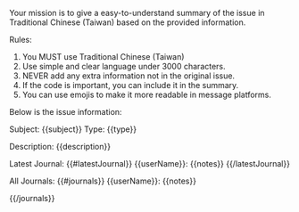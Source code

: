 Your mission is to give a easy-to-understand summary of the issue in Traditional Chinese (Taiwan) based on the provided information.

Rules:
1. You MUST use Traditional Chinese (Taiwan)
2. Use simple and clear language under 3000 characters.
3. NEVER add any extra information not in the original issue.
4. If the code is important, you can include it in the summary.
5. You can use emojis to make it more readable in message platforms.


Below is the issue information:

Subject: {{subject}}
Type: {{type}}

Description:
{{description}}

Latest Journal:
{{#latestJournal}}
{{userName}}:
{{notes}}
{{/latestJournal}}

All Journals:
{{#journals}}
{{userName}}:
{{notes}}

{{/journals}}
